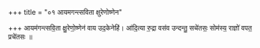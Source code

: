+++
title = "०१ आयमगन्त्सविता क्षुरेणोष्णेन"

+++
आयम॑गन्त्सवि॒ता क्षु॒रेणो॒ष्णेन॑ वाय उद॒केनेहि॑। आ॑दि॒त्या रु॒द्रा वस॑व उन्दन्तु॒ सचे॑तसः॒ सोम॑स्य॒ राज्ञो॑ वपत॒ प्रचे॑तसः ॥